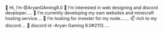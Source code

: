 👋 Hi, I’m @AryanGAming8.0
👀 I’m interested in web designing and discord devploper.....
🌱 I’m currently developing my own websites and minecraft hosting service....
💞️ I’m looking for invester for my node.......
📫 rich to my discord....
👀 discord id -Aryan Gaming 8.0#2113.....
